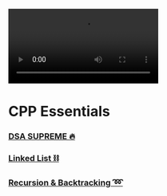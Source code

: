 ![](https://user-images.githubusercontent.com/52550558/217195372-70b6a82d-5244-49fa-b98a-fcb4bc4cebce.mp4)

# CPP Essentials

### [DSA SUPREME 🔥](./DSA-Supreme/)

### [Linked List ⛓️](./LinkedList/)

### [Recursion & Backtracking ➿](./Recursion-and-Backtracking-LoveBabbar/)
